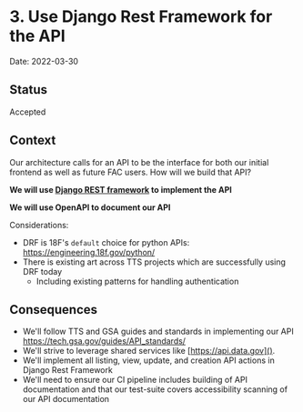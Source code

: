 # 3. Use Django Rest Framework for the API

Date: 2022-03-30

## Status
Accepted

## Context
Our architecture calls for an API to be the interface for both our initial frontend as well as future FAC users. How will we build that API?

**We will use [Django REST framework](https://www.django-rest-framework.org/) to implement the API**

**We will use OpenAPI to document our API**

Considerations:
* DRF is 18F's `default` choice for python APIs: https://engineering.18f.gov/python/
* There is existing art across TTS projects which are successfully using DRF today
  * Including  existing patterns for handling authentication


## Consequences

* We'll follow TTS and GSA guides and standards in implementing our API https://tech.gsa.gov/guides/API_standards/
* We'll strive to leverage shared services like [https://api.data.gov]().
* We'll implement all listing, view, update, and creation API actions in Django Rest Framework
* We'll need to ensure our CI pipeline includes building of API documentation and that our test-suite covers accessibility scanning of our API documentation
